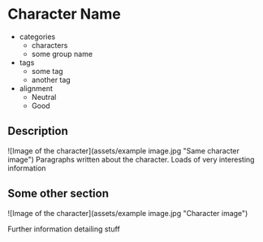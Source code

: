 # Character Name

* categories
    * characters
    * some group name
* tags
    * some tag
    * another tag
* alignment
    * Neutral
    * Good

## Description
![Image of the character](assets/example image.jpg "Same character image")
Paragraphs written about the character. Loads of very interesting information

## Some other section

![Image of the character](assets/example image.jpg "Character image")

Further information detailing stuff

